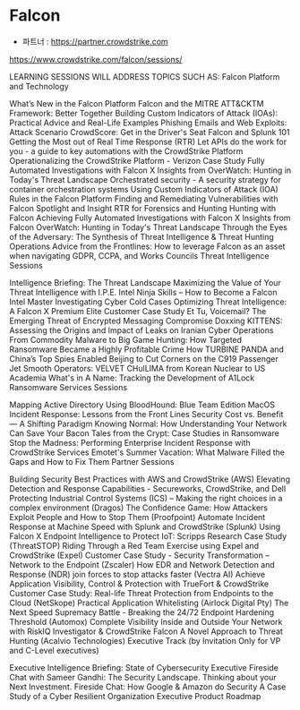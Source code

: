 # Falcon

- 파트너 : <https://partner.crowdstrike.com>

<https://www.crowdstrike.com/falcon/sessions/>

LEARNING SESSIONS WILL
ADDRESS TOPICS SUCH AS:
Falcon Platform and Technology

What’s New in the Falcon Platform
Falcon and the MITRE ATT&CKTM Framework: Better Together
Building Custom Indicators of Attack (IOAs): Practical Advice and Real-Life Examples
Phishing Emails and Web Exploits: Attack Scenario
CrowdScore: Get in the Driver's Seat
Falcon and Splunk 101
Getting the Most out of Real Time Response (RTR)
Let APIs do the work for you - a guide to key automations with the CrowdStrike Platform
Operationalizing the CrowdStrike Platform - Verizon Case Study
Fully Automated Investigations with Falcon X
Insights from OverWatch: Hunting in Today's Threat Landscape
Orchestrated security - A security strategy for container orchestration systems
Using Custom Indicators of Attack (IOA) Rules in the Falcon Platform
Finding and Remediating Vulnerabilities with Falcon Spotlight and Insight
RTR for Forensics and Hunting
Hunting with Falcon
Achieving Fully Automated Investigations with Falcon X
Insights from Falcon OverWatch: Hunting in Today's Threat Landscape
Through the Eyes of the Adversary: The Synthesis of Threat Intelligence & Threat Hunting Operations
Advice from the Frontlines: How to leverage Falcon as an asset when navigating GDPR, CCPA, and Works Councils
Threat Intelligence Sessions

Intelligence Briefing: The Threat Landscape
Maximizing the Value of Your Threat Intelligence with I.P.E.
Intel Ninja Skills – How to Become a Falcon Intel Master
Investigating Cyber Cold Cases
Optimizing Threat Intelligence: A Falcon X Premium Elite Customer Case Study
Et Tu, Voicemail? The Emerging Threat of Encrypted Messaging Compromise
Doxxing KITTENS: Assessing the Origins and Impact of Leaks on Iranian Cyber Operations
From Commodity Malware to Big Game Hunting: How Targeted Ransomware Became a Highly Profitable Crime
How TURBINE PANDA and China’s Top Spies Enabled Beijing to Cut Corners on the C919 Passenger Jet
Smooth Operators: VELVET CHulLIMA from Korean Nuclear to US Academia
What's in A Name: Tracking the Development of A1Lock Ransomware
Services Sessions

Mapping Active Directory Using BloodHound: Blue Team Edition
MacOS Incident Response: Lessons from the Front Lines
Security Cost vs. Benefit — A Shifting Paradigm
Knowing Normal: How Understanding Your Network Can Save Your Bacon
Tales from the Crypt: Case Studies in Ransomware
Stop the Madness: Performing Enterprise Incident Response with CrowdStrike Services
Emotet's Summer Vacation: What Malware Filled the Gaps and How to Fix Them
Partner Sessions

Building Security Best Practices with AWS and CrowdStrike (AWS)
Elevating Detection and Response Capabilities - Secureworks, CrowdStrike, and Dell
Protecting Industrial Control Systems (ICS) – Making the right choices in a complex environment (Dragos)
The Confidence Game: How Attackers Exploit People and How to Stop Them (Proofpoint)
Automate Incident Response at Machine Speed with Splunk and CrowdStrike (Splunk)
Using Falcon X Endpoint Intelligence to Protect IoT: Scripps Research Case Study (ThreatSTOP)
Riding Through a Red Team Exercise using Expel and CrowdStrike (Expel)
Customer Case Study - Security Transformation – Network to the Endpoint (Zscaler)
How EDR and Network Detection and Response (NDR) join forces to stop attacks faster (Vectra AI)
Achieve Application Visibility, Control & Protection with TrueFort & CrowdStrike
Customer Case Study: Real-life Threat Protection from Endpoints to the Cloud (NetSkope)
Practical Application Whitelisting (Airlock Digital Pty)
The Next Speed Supremacy Battle - Breaking the 24/72 Endpoint Hardening Threshold (Automox)
Complete Visibility Inside and Outside Your Network with RiskIQ Investigator & CrowdStrike Falcon
A Novel Approach to Threat Hunting (Acalvio Technologies)
Executive Track (by Invitation Only for VP and C-Level executives)

Executive Intelligence Briefing: State of Cybersecurity
Executive Fireside Chat with Sameer Gandhi: The Security Landscape.  Thinking about your Next Investment.
Fireside Chat: How Google & Amazon do Security
A Case Study of a Cyber Resilient Organization
Executive Product Roadmap